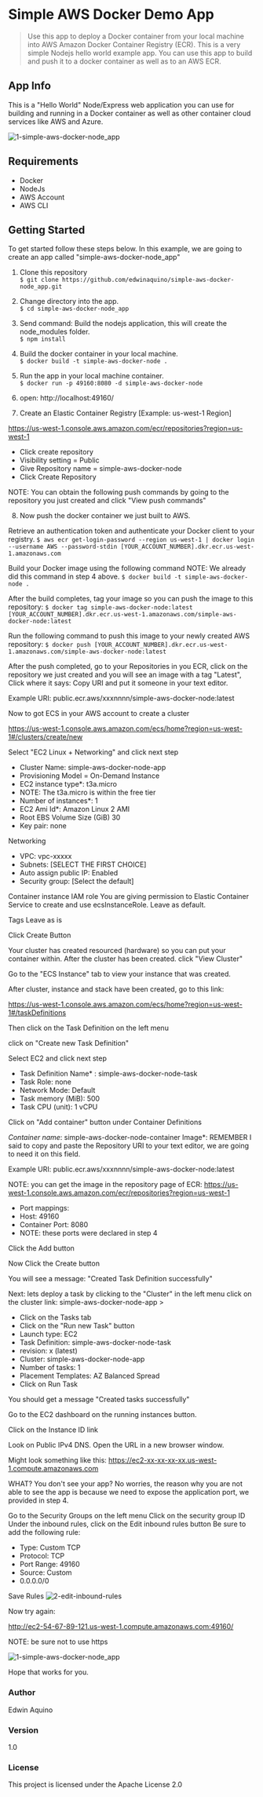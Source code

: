 # Simple AWS Docker Demo App

> Use this app to deploy a Docker container from your local machine into AWS 
Amazon Docker Container Registry (ECR). This is a very simple Nodejs hello world example app. You can use this app to build and push it to a docker container as well as to an AWS ECR.

## App Info

This is a "Hello World" Node/Express web application you can use for building and running in a Docker container as well as other container cloud services like AWS and Azure.

![1-simple-aws-docker-node_app](https://user-images.githubusercontent.com/30946443/106987248-e3e5c500-6721-11eb-8913-90dc328caa4f.png)

## Requirements
* Docker
* NodeJs
* AWS Account
* AWS CLI

## Getting Started
To get started follow these steps below. In this example, we are going to create an app called "simple-aws-docker-node_app"

1. Clone this repository<br>
```$ git clone https://github.com/edwinaquino/simple-aws-docker-node_app.git```
2. Change directory into the app.<br>
```$ cd simple-aws-docker-node_app```<br>
3. Send command: Build the nodejs application, this will create the node_modules folder.<br>
```$ npm install```
4. Build the docker container in your local machine.<br>
```$ docker build -t simple-aws-docker-node .```
5. Run the app in your local machine container.<br>
```$ docker run -p 49160:8080 -d simple-aws-docker-node```

6. open: http://localhost:49160/

7. Create an Elastic Container Registry [Example: us-west-1 Region]

https://us-west-1.console.aws.amazon.com/ecr/repositories?region=us-west-1

* Click create repository
* Visibility setting = Public
* Give Repository name = simple-aws-docker-node
* Click Create Repository

NOTE: You can obtain the following push commands by going to the repository you just created and click "View push commands"

8. Now push the docker container we just built to AWS.

Retrieve an authentication token and authenticate your Docker client to your registry.
```$ aws ecr get-login-password --region us-west-1 | docker login --username AWS --password-stdin [YOUR_ACCOUNT_NUMBER].dkr.ecr.us-west-1.amazonaws.com```

Build your Docker image using the following command
NOTE: We already did this command in step 4 above.
```$ docker build -t simple-aws-docker-node .```

After the build completes, tag your image so you can push the image to this repository:
```$ docker tag simple-aws-docker-node:latest [YOUR_ACCOUNT_NUMBER].dkr.ecr.us-west-1.amazonaws.com/simple-aws-docker-node:latest```

Run the following command to push this image to your newly created AWS repository:
```$ docker push [YOUR_ACCOUNT_NUMBER].dkr.ecr.us-west-1.amazonaws.com/simple-aws-docker-node:latest```

After the push completed, go to your Repositories in you ECR, click on the repository we just created and you will see an image with a tag "Latest", Click where it says: Copy URI and put it someone in your text editor.

Example URI: public.ecr.aws/xxxnnnn/simple-aws-docker-node:latest

Now to got ECS in your AWS account to create a cluster

https://us-west-1.console.aws.amazon.com/ecs/home?region=us-west-1#/clusters/create/new

Select "EC2 Linux + Networking" and click next step

* Cluster Name: simple-aws-docker-node-app
* Provisioning Model = On-Demand Instance
* EC2 instance type*: t3a.micro
* NOTE: The t3a.micro is within the free tier
* Number of instances*: 1
* EC2 Ami Id*: Amazon Linux 2 AMI
* Root EBS Volume Size (GiB) 30
* Key pair: none

Networking
* VPC: vpc-xxxxx
* Subnets: [SELECT THE FIRST CHOICE]
* Auto assign public IP: Enabled
* Security group: [Select the default]

Container instance IAM role
You are giving permission to Elastic Container Service to create and use ecsInstanceRole. Leave as default.

Tags
Leave as is

Click Create Button

Your cluster has created resourced (hardware) so you can put your container within.
After the cluster has been created. click "View Cluster"

Go to the "ECS Instance" tab to view your instance that was created.

After cluster, instance and stack have been created, go to this link:

https://us-west-1.console.aws.amazon.com/ecs/home?region=us-west-1#/taskDefinitions

Then click on the Task Definition on the left menu

click on "Create new Task Definition"

Select EC2 and click next step
* Task Definition Name* : simple-aws-docker-node-task
* Task Role: none
* Network Mode: Default
* Task memory (MiB): 500
* Task CPU (unit): 1 vCPU

Click on "Add container" button under Container Definitions

*Container name*: simple-aws-docker-node-container
Image*: REMEMBER I said to copy and paste the Repository URI to your text editor, we are going to need it on this field.

Example URI: public.ecr.aws/xxxnnnn/simple-aws-docker-node:latest

NOTE: you can get the image in the repository page of ECR:
https://us-west-1.console.aws.amazon.com/ecr/repositories?region=us-west-1


* Port mappings:
* Host: 49160
* Container Port: 8080
* NOTE: these ports were declared in step 4 

Click the Add button

Now Click the Create button

You will see a message: "Created Task Definition successfully"

Next: lets deploy a task by clicking to the "Cluster" in the left menu
click on the cluster link:  simple-aws-docker-node-app >

* Click on the Tasks tab
* Click on the "Run new Task" button
* Launch type: EC2
* Task Definition: simple-aws-docker-node-task
* revision: x (latest)
* Cluster: simple-aws-docker-node-app
* Number of tasks: 1
* Placement Templates: AZ Balanced Spread
* Click on Run Task

You should get a message "Created tasks successfully"

Go to the EC2 dashboard on the running instances button.

Click on the Instance ID link

Look on Public IPv4 DNS. Open the URL in a new browser window.

Might look something like this: 
https://ec2-xx-xx-xx-xx.us-west-1.compute.amazonaws.com

WHAT? You don't see your app? No worries, the reason why you are not able to see the app is because we need to expose the application port, we provided in step 4.

Go to the Security Groups on the left menu
Click on the security group ID
Under the inbound rules, click on the Edit inbound rules button
Be sure to add the following rule:
* Type: Custom TCP
* Protocol: TCP
* Port Range: 49160
* Source: Custom
* 0.0.0.0/0

Save Rules
![2-edit-inbound-rules](https://user-images.githubusercontent.com/30946443/106987289-fb24b280-6721-11eb-9849-43702e2b325a.png)

Now try again: 

http://ec2-54-67-89-121.us-west-1.compute.amazonaws.com:49160/

NOTE: be sure not to use https

![1-simple-aws-docker-node_app](https://user-images.githubusercontent.com/30946443/106987248-e3e5c500-6721-11eb-8913-90dc328caa4f.png)


Hope that works for you.

### Author

Edwin Aquino

### Version

1.0

### License

This project is licensed under the Apache License 2.0